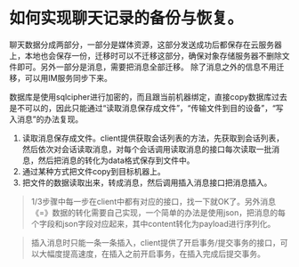 # 如何实现聊天记录的备份与恢复。

聊天数据分成两部分，一部分是媒体资源，这部分发送成功后都保存在云服务器上，本地也会保存一份，迁移时可以不迁移这部分，确保对象存储服务器不删除文件即可。另外一部分是消息，需要把消息全部迁移。
除了消息之外的信息不用迁移，可以用IM服务同步下来。

数据库是使用sqlcipher进行加密的，而且跟当前机器绑定，直接copy数据库过去是不可以的，因此只能通过“读取消息保存成文件”，“传输文件到目的设备”，“写入消息”的办法复现。

1. 读取消息保存成文件。client提供获取会话列表的方法，先获取到会话列表，然后依次对会话读取消息，对每个会话调用读取消息的接口每次读取一批消息，然后把消息的转化为data格式保存到文件中。
2. 通过某种方式把文件copy到目标机器上。
3. 把文件的数据读取出来，转成消息，然后调用插入消息接口把消息插入。

> 1/3步骤中每一步在client中都有对应的接口，找一下就OK了。另外消息《=》数据的转化需要自己实现，一个简单的办法是使用json，把消息的每个字段和json字段对应起来，其中content转化为payload进行序列化。

> 插入消息时只能一条一条插入，client提供了开启事务/提交事务的接口，可以大幅度提高速度，在插入之前开启事务，在插入完成后提交事务。
